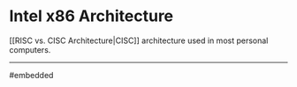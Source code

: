 # Intel x86 Architecture
[[RISC vs. CISC Architecture|CISC]] architecture used in most personal computers.



---
#embedded